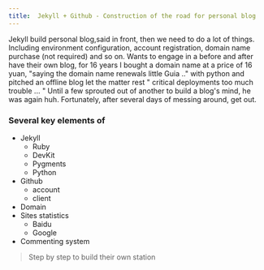 ```yaml
---
title:  Jekyll + Github - Construction of the road for personal blog
---
```

Jekyll build personal blog,said in front, then we need to do a lot of things. Including environment configuration, account registration, domain name purchase (not required) and so on. Wants to engage in a before and after have their own blog, for 16 years I bought a domain name at a price of 16 yuan, "saying the domain name renewals little Guia .." with python and pitched an offline blog let the matter rest " critical deployments too much trouble ... " Until a few sprouted out of another to build a blog's mind, he was again huh. Fortunately, after several days of messing around, get out.
### Several key elements of
- Jekyll
   - Ruby
   - DevKit
   - Pygments
   - Python
- Github
   - account
   - client
- Domain
- Sites statistics
   - Baidu
   - Google
- Commenting system
> Step by step to build their own station
